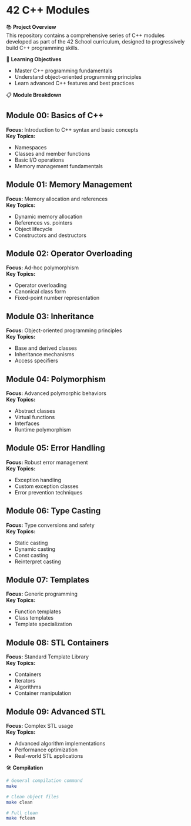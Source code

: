 # 42 C++ Modules

📚 **Project Overview**  
This repository contains a comprehensive series of C++ modules developed as part of the 42 School curriculum, designed to progressively build C++ programming skills.

🎯 **Learning Objectives**
- Master C++ programming fundamentals
- Understand object-oriented programming principles
- Learn advanced C++ features and best practices

📋 **Module Breakdown**

## Module 00: Basics of C++
**Focus:** Introduction to C++ syntax and basic concepts  
**Key Topics:**
- Namespaces
- Classes and member functions
- Basic I/O operations
- Memory management fundamentals

## Module 01: Memory Management
**Focus:** Memory allocation and references  
**Key Topics:**
- Dynamic memory allocation
- References vs. pointers
- Object lifecycle
- Constructors and destructors

## Module 02: Operator Overloading
**Focus:** Ad-hoc polymorphism  
**Key Topics:**
- Operator overloading
- Canonical class form
- Fixed-point number representation

## Module 03: Inheritance
**Focus:** Object-oriented programming principles  
**Key Topics:**
- Base and derived classes
- Inheritance mechanisms
- Access specifiers

## Module 04: Polymorphism
**Focus:** Advanced polymorphic behaviors  
**Key Topics:**
- Abstract classes
- Virtual functions
- Interfaces
- Runtime polymorphism

## Module 05: Error Handling
**Focus:** Robust error management  
**Key Topics:**
- Exception handling
- Custom exception classes
- Error prevention techniques

## Module 06: Type Casting
**Focus:** Type conversions and safety  
**Key Topics:**
- Static casting
- Dynamic casting
- Const casting
- Reinterpret casting

## Module 07: Templates
**Focus:** Generic programming  
**Key Topics:**
- Function templates
- Class templates
- Template specialization

## Module 08: STL Containers
**Focus:** Standard Template Library  
**Key Topics:**
- Containers
- Iterators
- Algorithms
- Container manipulation

## Module 09: Advanced STL
**Focus:** Complex STL usage  
**Key Topics:**
- Advanced algorithm implementations
- Performance optimization
- Real-world STL applications

🛠 **Compilation**
```bash
# General compilation command
make

# Clean object files
make clean

# Full clean
make fclean
```
